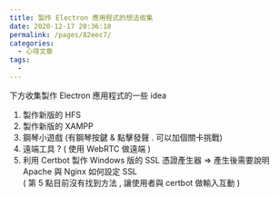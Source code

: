 ```yaml
---
title: 製作 Electron 應用程式的想法收集
date: 2020-12-17 20:36:18
permalink: /pages/82eec7/
categories:
  - 心得文章
tags:
  - 
---
```


下方收集製作 Electron 應用程式的一些 idea

1. 製作新版的 HFS
2. 製作新版的 XAMPP
3. 鋼琴小遊戲 (有鋼琴按鍵 & 點擊發聲 . 可以加個關卡挑戰)
4. 遠端工具 ? ( 使用 WebRTC 做遠端 )
5. 利用 Certbot 製作 Windows 版的 SSL 憑證產生器 => 產生後需要說明 Apache 與 Nginx 如何設定 SSL    
 ( 第 5 點目前沒有找到方法 , 讓使用者與 certbot 做輸入互動 )